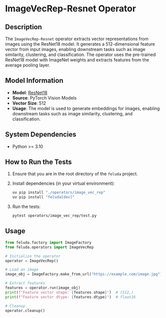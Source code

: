 # ImageVecRep-Resnet Operator

## Description

The `ImageVecRep-Resnet` operator extracts vector representations from images using the ResNet18 model. It generates a 512-dimensional feature vector from input images, enabling downstream tasks such as image similarity, clustering, and classification. The operator uses the pre-trained ResNet18 model with ImageNet weights and extracts features from the average pooling layer.

## Model Information

- **Model**: [ResNet18](https://pytorch.org/vision/stable/models.html#torchvision.models.resnet18)
- **Source**: PyTorch Vision Models
- **Vector Size**: 512
- **Usage**: The model is used to generate embeddings for images, enabling downstream tasks such as image similarity, clustering, and classification.

## System Dependencies

- Python >= 3.10

## How to Run the Tests

1. Ensure that you are in the root directory of the `feluda` project.
2. Install dependencies (in your virtual environment):

   ```bash
   uv pip install "./operators/image_vec_rep"
   uv pip install "feluda[dev]"
   ```

3. Run the tests:

   ```bash
   pytest operators/image_vec_rep/test.py
   ```

## Usage

```python
from feluda.factory import ImageFactory
from feluda.operators import ImageVecRep

# Initialize the operator
operator = ImageVecRep()

# Load an image
image_obj = ImageFactory.make_from_url("https://example.com/image.jpg")

# Extract features
features = operator.run(image_obj)
print(f"Feature vector shape: {features.shape}")  # (512,)
print(f"Feature vector dtype: {features.dtype}")  # float16

# Cleanup
operator.cleanup()
```
